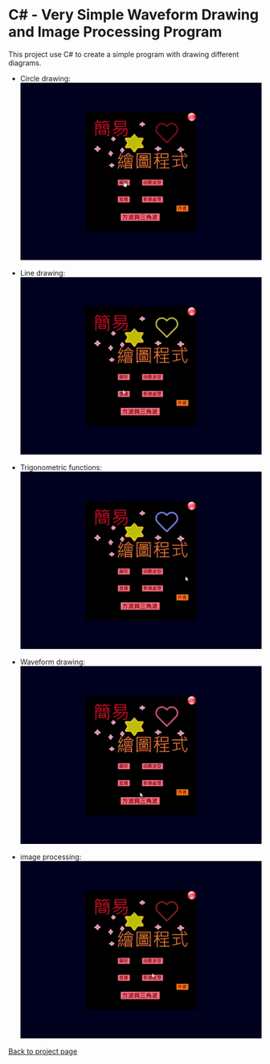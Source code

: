 # C# - Very Simple Waveform Drawing and Image Processing Program

This project use C# to create a simple program with drawing different diagrams.

* Circle drawing:
    ![circle](circle.gif)
    <!-- <img src="circle.gif">   -->

* Line drawing:
    <img src="line.gif">

* Trigonometric functions:
    <img src="sin_cos.gif">

* Waveform drawing:
    <img src="waveform.gif">

* image processing:
    <img src="img_proc.gif">


[Back to project page](https://aclich.github.io/projects)
